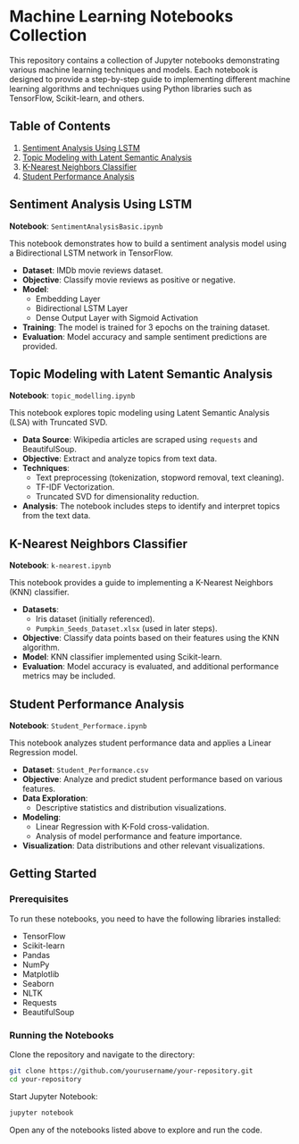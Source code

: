 # Machine Learning Notebooks Collection

This repository contains a collection of Jupyter notebooks demonstrating various machine learning techniques and models. Each notebook is designed to provide a step-by-step guide to implementing different machine learning algorithms and techniques using Python libraries such as TensorFlow, Scikit-learn, and others.

## Table of Contents

1. [Sentiment Analysis Using LSTM](#sentiment-analysis-using-lstm)
2. [Topic Modeling with Latent Semantic Analysis](#topic-modeling-with-latent-semantic-analysis)
3. [K-Nearest Neighbors Classifier](#k-nearest-neighbors-classifier)
4. [Student Performance Analysis](#student-performance-analysis)

## Sentiment Analysis Using LSTM

**Notebook**: `SentimentAnalysisBasic.ipynb`

This notebook demonstrates how to build a sentiment analysis model using a Bidirectional LSTM network in TensorFlow.

- **Dataset**: IMDb movie reviews dataset.
- **Objective**: Classify movie reviews as positive or negative.
- **Model**:
  - Embedding Layer
  - Bidirectional LSTM Layer
  - Dense Output Layer with Sigmoid Activation
- **Training**: The model is trained for 3 epochs on the training dataset.
- **Evaluation**: Model accuracy and sample sentiment predictions are provided.

## Topic Modeling with Latent Semantic Analysis

**Notebook**: `topic_modelling.ipynb`

This notebook explores topic modeling using Latent Semantic Analysis (LSA) with Truncated SVD.

- **Data Source**: Wikipedia articles are scraped using `requests` and BeautifulSoup.
- **Objective**: Extract and analyze topics from text data.
- **Techniques**:
  - Text preprocessing (tokenization, stopword removal, text cleaning).
  - TF-IDF Vectorization.
  - Truncated SVD for dimensionality reduction.
- **Analysis**: The notebook includes steps to identify and interpret topics from the text data.

## K-Nearest Neighbors Classifier

**Notebook**: `k-nearest.ipynb`

This notebook provides a guide to implementing a K-Nearest Neighbors (KNN) classifier.

- **Datasets**:
  - Iris dataset (initially referenced).
  - `Pumpkin_Seeds_Dataset.xlsx` (used in later steps).
- **Objective**: Classify data points based on their features using the KNN algorithm.
- **Model**: KNN classifier implemented using Scikit-learn.
- **Evaluation**: Model accuracy is evaluated, and additional performance metrics may be included.

## Student Performance Analysis

**Notebook**: `Student_Performace.ipynb`

This notebook analyzes student performance data and applies a Linear Regression model.

- **Dataset**: `Student_Performance.csv`
- **Objective**: Analyze and predict student performance based on various features.
- **Data Exploration**:
  - Descriptive statistics and distribution visualizations.
- **Modeling**:
  - Linear Regression with K-Fold cross-validation.
  - Analysis of model performance and feature importance.
- **Visualization**: Data distributions and other relevant visualizations.

## Getting Started

### Prerequisites

To run these notebooks, you need to have the following libraries installed:

- TensorFlow
- Scikit-learn
- Pandas
- NumPy
- Matplotlib
- Seaborn
- NLTK
- Requests
- BeautifulSoup

### Running the Notebooks

Clone the repository and navigate to the directory:

```bash
git clone https://github.com/yourusername/your-repository.git
cd your-repository
```

Start Jupyter Notebook:

```bash
jupyter notebook
```

Open any of the notebooks listed above to explore and run the code.

